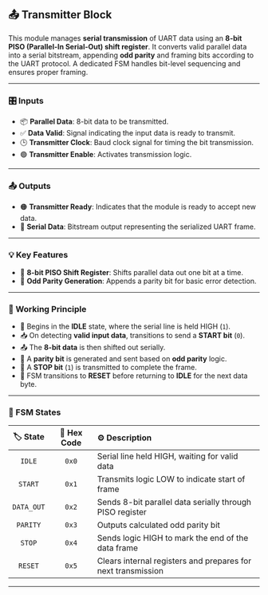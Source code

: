 ## 📤 Transmitter Block

This module manages **serial transmission** of UART data using an **8-bit PISO (Parallel-In Serial-Out) shift register**. It converts valid parallel data into a serial bitstream, appending **odd parity** and framing bits according to the UART protocol. A dedicated FSM handles bit-level sequencing and ensures proper framing.

---

### 🎛️ Inputs

- 📦 **Parallel Data**: 8-bit data to be transmitted.
- ✅ **Data Valid**: Signal indicating the input data is ready to transmit.
- 🕒 **Transmitter Clock**: Baud clock signal for timing the bit transmission.
- 🟢 **Transmitter Enable**: Activates transmission logic.

---

### 📤 Outputs

- 🟠 **Transmitter Ready**: Indicates that the module is ready to accept new data.
- 🔁 **Serial Data**: Bitstream output representing the serialized UART frame.

---

### 💡 Key Features

- 🔄 **8-bit PISO Shift Register**: Shifts parallel data out one bit at a time.
- 🧮 **Odd Parity Generation**: Appends a parity bit for basic error detection.

---

### 🔄 Working Principle

- 🚦 Begins in the **IDLE** state, where the serial line is held HIGH (`1`).
- 📥 On detecting **valid input data**, transitions to send a **START bit** (`0`).
- 📤 The **8-bit data** is then shifted out serially.
- 🧾 A **parity bit** is generated and sent based on **odd parity** logic.
- 🛑 A **STOP bit** (`1`) is transmitted to complete the frame.
- 🔁 FSM transitions to **RESET** before returning to **IDLE** for the next data byte.

---

### 🧠 FSM States

| 🏷️ State     | 🔢 Hex Code | ⚙️ Description                                                  |
| :----------: | :---------: | :-------------------------------------------------------------- |
| `IDLE`       | `0x0`       | Serial line held HIGH, waiting for valid data                   |
| `START`      | `0x1`       | Transmits logic LOW to indicate start of frame                  |
| `DATA_OUT`   | `0x2`       | Sends 8-bit parallel data serially through PISO register        |
| `PARITY`     | `0x3`       | Outputs calculated odd parity bit                               |
| `STOP`       | `0x4`       | Sends logic HIGH to mark the end of the data frame              |
| `RESET`      | `0x5`       | Clears internal registers and prepares for next transmission    |

---